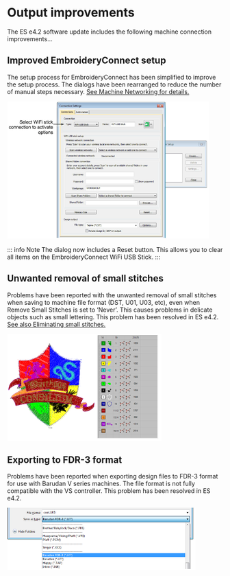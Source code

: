 # Output improvements

The ES e4.2 software update includes the following machine connection improvements…

## Improved EmbroideryConnect setup

The setup process for EmbroideryConnect has been simplified to improve the setup process. The dialogs have been rearranged to reduce the number of manual steps necessary. [See Machine Networking for details.](../../Production/network/Machine_Networking)

![ConnectionSettingsWiFiUSBStick.png](assets/ConnectionSettingsWiFiUSBStick.png)

::: info Note
The dialog now includes a Reset button. This allows you to clear all items on the EmbroideryConnect WiFi USB Stick.
:::

## Unwanted removal of small stitches

Problems have been reported with the unwanted removal of small stitches when saving to machine file format (DST, U01, U03, etc), even when Remove Small Stitches is set to ‘Never’. This causes problems in delicate objects such as small lettering. This problem has been resolved in ES e4.2\. [See also Eliminating small stitches.](../../Quality/quality/Eliminating_small_stitches)

![SmallStitchRemoval.png](assets/SmallStitchRemoval.png)

## Exporting to FDR-3 format

Problems have been reported when exporting design files to FDR-3 format for use with Barudan V series machines. The file format is not fully compatible with the VS controller. This problem has been resolved in ES e4.2.

![ExportToFDR3.png](assets/ExportToFDR3.png)
